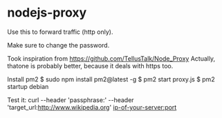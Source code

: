 # nodejs-proxy
Use this to forward traffic (http only).

Make sure to change the password.

Took inspiration from https://github.com/TellusTalk/Node_Proxy
Actually, thatone is probably better, because it deals with https too.


Install pm2
$ sudo npm install pm2@latest -g
$ pm2 start proxy.js
$ pm2 startup debian

Test it:
curl --header 'passphrase:<your-password>' --header 'target_url:http://www.wikipedia.org' <ip-of-your-server:port>


